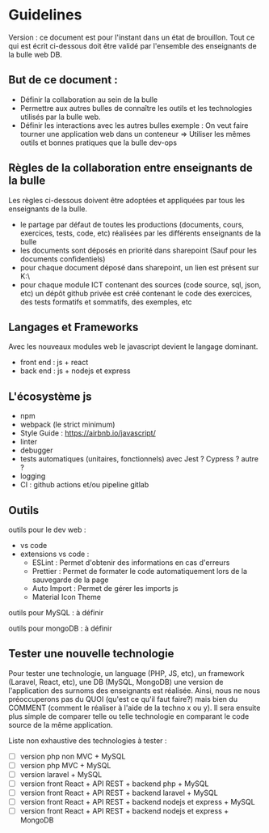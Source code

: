 # Guidelines

Version : ce document est pour l'instant dans un état de brouillon. 
Tout ce qui est écrit ci-dessous doit être validé par l'ensemble des enseignants de la bulle web DB.

## But de ce document :
- Définir la collaboration au sein de la bulle
- Permettre aux autres bulles de connaître les outils et les technologies utilisés par la bulle web.
- Définir les interactions avec les autres bulles
exemple : On veut faire tourner une application web dans un conteneur => Utiliser les mêmes outils et bonnes pratiques que la bulle dev-ops

## Règles de la collaboration entre enseignants de la bulle

Les règles ci-dessous doivent être adoptées et appliquées par tous les enseignants de la bulle.

- le partage par défaut de toutes les productions (documents, cours, exercices, tests, code, etc) réalisées par les différents enseignants de la bulle
- les documents sont déposés en priorité dans sharepoint (Sauf pour les documents confidentiels) 
- pour chaque document déposé dans sharepoint, un lien est présent sur K:\
- pour chaque module ICT contenant des sources (code source, sql, json, etc) un dépôt github privée est créé contenant le code des exercices, des tests formatifs et sommatifs, des exemples, etc

## Langages et Frameworks

Avec les nouveaux modules web le javascript devient le langage dominant.
- front end : js + react
- back end : js + nodejs et express

## L'écosystème js 

- npm
- webpack (le strict minimum) 
- Style Guide : https://airbnb.io/javascript/
- linter
- debugger
- tests automatiques (unitaires, fonctionnels) avec Jest ? Cypress ? autre ?
- logging
- CI : github actions et/ou pipeline gitlab

## Outils

outils pour le dev web : 
- vs code 
- extensions vs code : 
    - ESLint : Permet d'obtenir des informations en cas d'erreurs
    - Prettier : Permet de formater le code automatiquement lors de la sauvegarde de la page
    - Auto Import : Permet de gérer les imports js
    - Material Icon Theme

outils pour MySQL : à définir

outils pour mongoDB : à définir

## Tester une nouvelle technologie

Pour tester une technologie, un language (PHP, JS, etc), un framework (Laravel, React, etc), une DB (MySQL, MongoDB) une version de l'application des surnoms des enseignants est réalisée.
Ainsi, nous ne nous préoccuperons pas du QUOI (qu'est ce qu'il faut faire?) mais bien du COMMENT (comment le réaliser à l'aide de la techno x ou y).
Il sera ensuite plus simple de comparer telle ou telle technologie en comparant le code source de la même application.

Liste non exhaustive des technologies à tester :

- [ ] version php non MVC + MySQL
- [ ] version php MVC + MySQL
- [ ] version laravel + MySQL
- [ ] version front React + API REST + backend php + MySQL
- [ ] version front React + API REST + backend laravel + MySQL
- [ ] version front React + API REST + backend nodejs et express + MySQL
- [ ] version front React + API REST + backend nodejs et express + MongoDB

